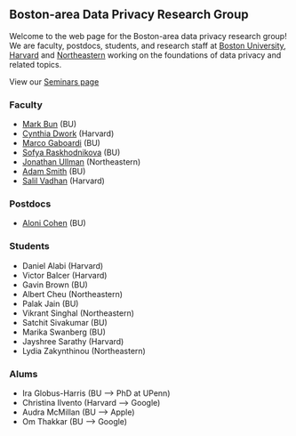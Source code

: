 ## Boston-area Data Privacy Research Group


Welcome to the web page for the Boston-area data privacy research group! We are faculty, postdocs, students, and research staff at [Boston University](http://bu.edu), [Harvard](http://harvard.edu) and [Northeastern](http://neu.edu) working on the foundations of data privacy and related topics. 

View our [Seminars page](seminars)

### Faculty 

- [Mark Bun](https://cs-people.bu.edu/mbun/) (BU)
- [Cynthia Dwork](https://dwork.seas.harvard.edu/) (Harvard)
- [Marco Gaboardi](https://cs-people.bu.edu/gaboardi/) (BU)
- [Sofya Raskhodnikova](https://cs-people.bu.edu/sofya/) (BU)
- [Jonathan Ullman](https://www.ccs.neu.edu/home/jullman/) (Northeastern)
- [Adam Smith](https://cs-people.bu.edu/ads22/) (BU)
- [Salil Vadhan](https://salil.seas.harvard.edu) (Harvard)

### Postdocs

- [Aloni Cohen](https://aloni.net/) (BU)

### Students 

- Daniel Alabi (Harvard)
- Victor Balcer (Harvard)
- Gavin Brown (BU)
- Albert Cheu (Northeastern)
- Palak Jain  (BU)
- Vikrant Singhal (Northeastern)
- Satchit Sivakumar (BU)
- Marika Swanberg (BU)
- Jayshree Sarathy (Harvard)
- Lydia Zakynthinou (Northeastern)


### Alums 

- Ira Globus-Harris (BU --> PhD at UPenn)
- Christina Ilvento (Harvard --> Google)
- Audra McMillan (BU --> Apple)
- Om Thakkar (BU --> Google)


